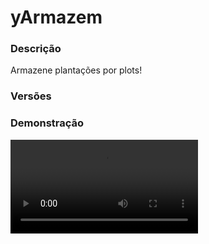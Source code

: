 # yArmazem
<secondary-label ref="rankup"/>

### Descrição
Armazene plantações por plots!

### Versões
<secondary-label ref="1.8"/>
<secondary-label ref="1.9"/>
<secondary-label ref="1.10"/>
<secondary-label ref="1.11"/>
<secondary-label ref="1.12"/>
<secondary-label ref="1.13"/>
<secondary-label ref="1.14"/>
<secondary-label ref="1.15"/>
<secondary-label ref="1.16"/>
<secondary-label ref="1.17"/>
<secondary-label ref="1.18"/>
<secondary-label ref="1.19"/>
<secondary-label ref="1.20"/>
<secondary-label ref="1.21"/>

### Demonstração
<video src="//www.youtube.com/watch?v=K6kI8VV4F-g"/>


<chapter title="Comandos" id="commands" collapsible="true">
<code-block lang="plain text">/armazem - Abrir o menu do armazem
/armazem givelimitevenda - Dá limite de venda a um jogador.
/armazem givelimitearmazem - Dá limite de armazenamento a um jogador.
/armazem add - Adiciona limite de venda a um jogador.
/armazem remove - Remove limite de venda a um jogador.
/armazem set - Seta limite de venda a um jogador.
/armazem ajuda - Envia a mensagem de ajuda
/armazem reload - Recarrega as configurações</code-block>
</chapter>

<chapter title="Permissões" id="permissions" collapsible="true">
<code-block lang="plain text">yarmazem.usar - Permissão para o /armazem
yarmazem.vender - Permissão para vender itens.
yarmazem.coletar - Permissão para coletar itens.
yarmazem.vendertudo - Permissão para o vender tudo.
yarmazem.givelimite - Permissão para o /armazem givelimitevenda e /armazem givelimitearmazem
yarmazem.add - Permissão para o /armazem add
yarmazem.remove - Permissão para o /armazem remove
yarmazem.set - Permissão para o /armazem set
yarmazem.help - Permissão para o /armazem ajuda
yarmazem.reload - Permissão para o /armazem reload
yarmazem.autosell - Permissão para o auto - sell</code-block>
</chapter>

## Placeholders
<primary-label ref="placeholders"/>

Aqui estão as placeholders disponíveis para utilização com este plugin. Consulte-as para entender como utilizá-las corretamente.

<code-block lang="plain text" ignore-vars="true">
%yarmazem_limite% - Retorna a quantia de limite do jogador com formatação (1K, 1M...)
%yarmazem_limite_raw% - Retorna a quantia de limite do jogador sem formatação.
%yarmazem_limite_armazem% - Retorna a quantia de limite do armazém atual com formatação (1K, 1M...)
%yarmazem_limite_armazem_raw% - Retorna a quantia de limite do armazém atual&nbsp;sem formatação.
%yarmazem_armazenado% - Retorna a quantia de plantações armazenadas no plot com formatação
%yarmazem_armazenado_raw% - Retorna a quantia de plantações armazenadas no plot sem formatação
</code-block>

## Configuração
<primary-label ref="config"/>
Confira os arquivos de configuração deste plugin e revise os detalhes para garantir uma implementação correta.

<chapter title="Arquivos de Configuração" collapsible="true">
<chapter title="Estrutura do diretório" collapsible="false">
<code-block lang="plain text" ignore-vars="true">
Estrutura do diretório:
└── yArmazem/
    ├── limites/
    │    ├── limite_armazem.yml
    │    └── limite_venda.yml
    ├── menus/
    │    ├── principal.yml
    │    └── recompensas.yml
    ├── bonus.yml
    ├── config.yml
    ├── plantacoes.yml
    └── rewards.yml
</code-block>
</chapter>

<chapter title="limites" collapsible="true">
<chapter title="limite_armazem.yml" collapsible="true">
<code-block lang="yaml" ignore-vars="true">
<![CDATA[
# Ativar o sistema de limite de armazenamento
Ativar: true

# Quantia que dá ao registrar.
Default: 10

# O limite vai ser total ou por plantação?
LimiteTotal: false

# Quantia máxima que cada plot terá de limite
# deixe 0 para ser infinito
Maximo: 0

# Compra de limite por menu
AdicionarPorLevel: 25
Prices-PerLevel:
  price1:
    provider: 'Money'
    display: 'Money'
    price: 10000.0

Item:
  CustomSkull: true
  URL: 'http://textures.minecraft.net/texture/667da379f51d85d74fdba39a164d3f5062ef2ffc0b3e04d339376773931a4e'
  ID: 0
  Data: 0
  Glow: true
  Name: '&bLimite do armazém'
  Lore:
    - '&fQuantia: &a{quantia}'
    - ''
    - '&7Clique com botão direito para ativar.'
    - '&7Clique com shift + botão direito para compactar'
    - '&7todos os seus limites no inventário em 1 só.'
]]>
</code-block>
</chapter>

<chapter title="limite_venda.yml" collapsible="true">
<code-block lang="yaml" ignore-vars="true">
<![CDATA[
# Ativar o sistema de limite de venda
Ativar: true
# Deixar o valor fixo do "Fixos" abaixo
Fixo: true
# Configurações do limite ativável ( apenas se o "Fixo" estiver false )
Ativavel:
  # Quantia que dá ao registrar.
  Default: 10
  Item:
    CustomSkull: true
    URL: 'http://textures.minecraft.net/texture/667da379f51d85d74fdba39a164d3f5062ef2ffc0b3e04d339376773931a4e'
    ID: 0
    Data: 0
    Glow: true
    Name: '&bLimite de venda do armazém'
    Lore:
      - '&fQuantia: &a{quantia}'
      - ''
      - '&7Clique com botão direito para ativar.'
      - '&7Clique com shift + botão direito para compactar'
      - '&7todos os seus limites no inventário em 1 só.'
# Lembrando que só estará disponível, caso a opção "Limite fixo" da config.yml
# estiver em true, assim desabilitando o uso do item ativável e os máximos.
Fixos:
  membro:
    # Permissão para ser reconhecido
    Permissao: 'yarmazem.limitevenda.fixo.membro'
    # Quantia de limite que terá
    Limite: 100

# O Maximos serve para definir quanto de limite o jogador poderá ativar.
# Lembrando que só estará disponível, caso a opção "Limite fixo" da config.yml
# estiver em false, assim habilitando o limite ativável e os máximos.
Maximos:
  membro:
    # Permissão para ser reconhecido
    Permissao: 'yarmazem.limitevenda.max.membro'
    # Quantia máxima de limite que poderá ter.
    Maximo: 100
]]>
</code-block>
</chapter>

</chapter>

<chapter title="menus" collapsible="true">
<chapter title="principal.yml" collapsible="true">
<code-block lang="yaml" ignore-vars="true">
<![CDATA[
Nome: '&7Armazém de plantações'
Tamanho: 36
Slots: [ 10, 11, 12, 13, 14, 15, 16 ]
AnteriorSlot: 18
ProximoSlot: 26
Plantacao:
  Nome: '&b{display}'
  Lore:
    - '&fQuantia: &a{quantia}&f.'
    - '&fPreço unitário: &a{unitario}&f.'
    - '&fPreço total: &a{total}&f.'
    - ''
    - '&7Clique com esquerdo para vender.'
    - '&7Clique com direito para coletar.'
Itens:
  Informacoes:
    Slot: 30
    CustomSkull: false
    URL: ''
    ID: 339
    Data: 0
    Glow: true
    Name: '&aInformações'
    Lore:
      - '&fItens armazenados: &b{itens}&f.'
      - '&fQuantia de tipos: &b{tipos}&f.'
      - ''
      - '&fSeu limite: &a{limite_venda}&f.'
      - '&fLimite do armazem: &a{limite_armazem}&f.'
      - '&fPlantações armazenadas: &a{armazenado}&f.'
      - '&fSeu bonus: &b{bonus}%&f.'
      - '&fValor da bolsa: &a{bolsa}%&f.'
  Vender:
    Slot: 32
    CustomSkull: true
    URL: 'http://textures.minecraft.net/texture/d883f946202bbdf25f8a1062e8c3317194333128207c89a474bde300c533dc3c'
    ID: 0
    Data: 0
    Glow: true
    Name: '&aVender tudo'
    Lore:
      - '&f* Uso exclusivo &6VIP&f.'
    Lore perm:
      - '&7Clique para vender todos os itens.'
  Recompensas:
    Slot: 33
    material: 'CHEST'
    name: '&aRecompensas'
    lore:
      - ''
      - ' &fRecompensas no armazém: &a{rewards}&f.'
      - ''
      - '&7Clique para gerenciar'
  AutoSell:
    Slot: 34
    material: 'GOLD_INGOT'
    name: '&aAuto-Sell'
    lore:
      - '&7Venda automaticamente enquanto'
      - '&7você estiver dentro do plot.'
      - ''
      - ' &fAtivado: &a{status}&f.'
      - ''
      - '&aClique para alternar'
  AutoSell permissao:
    material: 'GOLD_INGOT'
    name: '&aAuto-Sell'
    lore:
      - '&7Venda automaticamente enquanto'
      - '&7você estiver dentro do plot.'
      - ''
      - '&cVocê não tem permissão.'
  LimiteUpgrade:
    Slot: 28
    material: FIREBALL
    name: '&aUpgrade de Capacidade'
    lore:
      - ''
      - ' &fAtual: &7{limite_armazem_atual}/{limite_armazem_maximo}&f.'
      - ' &fCusto para +{limite_armazem_addperlevel}: &7{Money} coins&f.'
      - ''
      - '&aClique para evoluir.'
  LimiteUpgradeMaximo:
    material: FIREBALL
    name: '&aUpgrade de Capacidade'
    lore:
      - ''
      - ' &fAtual: &7{limite_armazem_atual}/{limite_armazem_maximo}&f.'
      - ''
      - '&cEste armazém já está no máximo.'

## CASO QUEIRA CRIAR OUTROS ITENS PARA ENFEITAR TEU MENU, ABAIXO DE ITENS: -> Vender:, COPIE E COLE E MUDE O NOME E AS INFORMAÇÕES :)
]]>
</code-block>
</chapter>

<chapter title="recompensas.yml" collapsible="true">
<code-block lang="yaml" ignore-vars="true">
<![CDATA[
name: '&8Armazém recompensas'
size: 54
slots: [ 11, 12, 13, 14, 15, 16, 19, 21, 22, 23, 24, 25, 28, 29, 31, 32, 33, 34 ]
previous-slot: 18
next-slot: 26
back-slot: 48
#
empty-slot: 22
collect-slot: 50
#
items:
  empty:
    material: 'WEB'
    name: '&eVazio...'
    lore: [ '&7Nenhuma recompensa para', '&7coletar.' ]
  collect:
    material: 'a6cc486c2be1cb9dfcb2e53dd9a3e9a883bfadb27cb956f1896d602b4067'
    name: '&eRecolher tudo'
    lore: [ '&7Clique para recolher', '&7todas as recompensas.' ]
]]>
</code-block>
</chapter>

</chapter>

<chapter title="bonus.yml" collapsible="true">
<code-block lang="yaml" ignore-vars="true">
<![CDATA[
# Você pode criar quantos bônus quiser
# Será dado o bônus ao vender as platanções.
Bonus:
  membros:
    Ordem: 1
    # Permissão para ser reconhecido
    Permissao: 'yarmazem.bonus.membro'
    # Nome que irá aparecer nas mensagens
    Display: '&7[Membro]'
    # Quantia do bônus em %
    Bonus: 10.0
]]>
</code-block>
</chapter>

<chapter title="config.yml" collapsible="true">
<code-block lang="yaml" ignore-vars="true">
<![CDATA[
Database:
  Tipo: SQLITE #Tipos: MYSQL, SQLITE
  IP: localhost:3306
  DB: test
  User: admin
  Pass: ''
  Debug: true

# Comandos e aliases do plugin
Comando:
  Comando: 'armazem'
  Aliases: [ ]

# Tipo de formatos de quantia disponíveis: LETRA (K,M,B,T...) e NUMERO (100,00)
Formatacao: 'LETRA'

# Mundos que irá funcionar o armazem
Mundos plot:
  - 'MundoPlot'

# Este limite serve para recolher recompensas
# Desativar ou aumentar o limite pode gerar lag
# e em alguns casos crashar o servidor.
limit:
  enabled: true
  # Máximo que irá recolher por vez
  max: 1000

# Opções gerais
Opcoes:
  # Ativar o sistema de bolsa
  Bolsa: false
  # Ativar a coleta de plantações
  Coletar: true
  # Ativar a venda de plantações
  Vender: true
  # Ativar a venda de tudo
  Vender tudo: true
  # A opção vender tudo ignorar o limite
  # false = ignorar o limite
  Tudo limite: true
  # Armazenar mesmo com o jogador offline
  Armazenar off: false
  # Armazenar mesmo com os jogadores afk
  Armazenar afk: false
  # Acumular os bônus que tiver permissão
  Acumular bonus: false
  # Acesso para quem está com add na plot
  Plot add: true
  # Acesso para quem está com trust na plot
  Plot trust: true
  # Ativar o sistema de atualizar o menu do armazém automaticamente enquanto estiver aberto
  MenuUpdater: true
  # Coletar o disponível no inventário (sem ter que digitar no chat)
  ColetarDisponivel: false
  # Armazenar itens com meta? (nome e/ou lore, nbt)
  Armazenar meta: false
  # Ativar a coleta usando o botão Q para coletar o disponível no inventário
  Botao Q: true
  # Aparecer a plantação no armazém mesmo sem ter uma unidade
  Aparecer sem: true
  # Ativar o sistema de recompensas
  # Pode GERAR LAG
  Recompensas: false
  # Tempo para depositar as recompensas pendentes
  Recompensas tempo: 180
  # Fechar menu ao vender uma plantação
  Fechar vender: false
  # Fechar menu ao vender todas as plantações
  Fechar vender todos: false
  # Fechar menu ao coletar uma plantação
  Fechar coletar: false
  # Delay do auto-sell
  # em segundos
  AutoSell-delay: 5

# Sistema de auto-break quando crescer um bloco
AutoBreak:
  Ativar: true
  Blocos:
    bloco1:
      Tipo: 'CACTUS'
      Drop: 'CACTUS'
    bloco2:
      Tipo: 'SUGAR_CANE_BLOCK'
      Drop: 'SUGAR_CANE'

# Mensagens em title do plugin
Title:
  Vendeu: '&a&lVENDA!<nl>&fVocê recebeu &2$&a{money}&f de coins.'
  Vendeu tudo: '&a&lVENDA!<nl>&fVocê recebeu &2$&a{money}&f de coins.'
  Coletou: '&a&lCOLETA!<nl>&fVocê coletou &2$&a{quantia}&f plantas.'

# Mensagens em actionbar do plugin
Actionbar:
  Vendeu: '&a&lVENDA! &fVocê recebeu &2$&a{money}&f de coins.'
  Vendeu tudo: '&a&lVENDA! &fVocê recebeu &2$&a{money}&f de coins.'
  Coletou: '&a&lCOLETA! &fVocê coletou &2$&a{quantia}&f plantas.'

# Mensagens do plugin
Mensagens:
  Permissao: '&cVocê não tem permissão para isto.'
  Terreno permissao: '&cVocê não tem permissão neste terreno.'
  Sem dono: '&cEste terreno não tem dono.'
  Terreno nulo: '&cVocê não está em um terreno.'
  Mundo: '&cEste mundo não está cadastrado.'
  Nao encontrado: '&cJogador não encontrado.'
  Nao e numero: '&cO argumento não é um número.'
  Deu: '&aVocê deu &e{quantia} &ade limite para o jogador &e{player}&a.'
  Converteu: '&cVocê compactou todos seus limites em 1.'
  Max limite: '&cVocê já chegou no máximo.'
  Ativou: '&aVocê ativou &e{quantia} &ade limites.'
  Vendeu: '&aVocê vendeu &7x{quantia} {display}&a e ganhou &6{money}&a coins! {bonus}'
  Vendeu tudo: '&aVocê vendeu &7x{quantia} em plantações &a e ganhou &6{money}&a coins! {bonus}'
  Coletou: '&aVocê coletou &7x{quantia} {display}&a.'
  Inv cheio: '&cVocê está com o inventário cheio!'
  Slot: '&cÉ necessário 1 slot vazio para fazer isto.'
  Cancelou: '&cVocê cancelou a operação.'
  Suficiente: '&cEsta plantação não possui quantia suficiente.'
  Alterou: '&aVocê alterou o limite de venda do jogador &f{player}&a para &f{quantia}&a.'
  Coletar:
    - ''
    - '&aDigite a quantia que você quer coletar.'
    - ''
    - '&8| &fPossui &6{quantia}&f disponível.'
    - '&8| &fDigite &8TUDO &fpara coletar tudo.'
    - ''
    - '&7Para cancelar digite &ncancelar&7.'
    - ''
  reward-collected: '&eItem recolhido com sucesso.'
  reward-collected-all: '&eTodas as recompensas possíveis foram recolhidas com sucesso.'
  no-balance: '&cVocê não tem {provider_display} suficiente para isto. Disponível: {provider_balance}&c.'
  upgraded: '&aVocê adquiriu uma expansão da capacidade do armazém.'
  Ajuda:
    - '&aComandos do armazem:'
    - ''
    - '&e/armazem'
    - '&e/armazem ajuda'
    - '&e/armazem reload'
    - '&e/armazem add'
    - '&e/armazem set'
    - '&e/armazem remove'
    - '&e/armazem givelimitevenda'
    - '&e/armazem givelimitearmazem'
# Formatador de mensagens
Formatador:
  Bonus tem: '&7Bônus: &f{bonus}%&7 ({display}&7).'
  Bonus nao tem: ''
# Setas do menu
Setas:
  Anterior:
    material: ARROW
    Glow: true
    Name: '&cAnterior'
    Lore:
      - '&7Clique para voltar à página anterior.'
  Proximo:
    material: ARROW
    Glow: true
    Name: '&aPróxima'
    Lore:
      - '&7Clique para ir à próxima página.'
# Formatos de money e quantia
Formats:
  - ''
  - ''
  - 'K'
  - 'M'
  - 'B'
  - 'T'
  - 'Q'
  - 'QQ'
  - 'S'
  - 'SS'
  - 'O'
  - 'N'
  - 'D'
]]>
</code-block>
</chapter>

<chapter title="plantacoes.yml" collapsible="true">
<code-block lang="yaml" ignore-vars="true">
<![CDATA[
# Você pode configurar quantas plantas quiser.
Plantacoes:
  cacto:
    # Ordenação no menu
    Ordem: 1
    # Id do item da planta
    ID: CACTUS
    # Data do item da planta
    Data: 0
    # Nome que irá aparecer no menu e nas mensagens
    Display: '&aCacto'
    # Preço por cada unidade (para a sessão de comando)
    Preco: 10.0
    # Preços por cada unidade
    Precos:
      preco1:
        Provider: 'Money'
        Amount: 10.0
    # Permissão para vender a plantação
    PermissionVender: ''
    # Permissão para recolher a plantação
    PermissionRecolher: ''
    # Item que aparecerá no menu
    ItemDisplay:
      CustomSkull: false
      URL: ''
      ID: CACTUS
      Data: 0
      Glow: true
      Name: '&aCacto'
      Lore:
        - '&fQuantia: &a{quantia}&f.'
        - '&fPreço unitário: &a{unitario}&f.'
        - '&fPreço total: &a{total}&f.'
        - ''
        - '&7Clique com esquerdo para vender.'
        - '&7Clique com direito para coletar.'
    # Recompensas que poderão vir ao armazenar esta plantação
    Recompensas:
      - '0.0,reward1'
    # Botão que será realizada a venda (LEFT | RIGHT)
    Vender botao: 'LEFT'
    # Botão que será realizado recolher (LEFT | RIGHT)
    Recolher botao: 'RIGHT'
    # O Drop vai executar um comando ao ser recolhido?
    Comando:
      Ativar: false
      UsarQuantia: true # usar a placeholder {quantia} para ter a quantia de drops e executar o comando só 1x
      MultiplicarQuantiaPreco: true # multiplica a quantia pelo preço e o bônus (essencial para dar em outras economias)
      InvBypass: true # não checar se o inv está cheio (apenas quando os comandos tiverem ativos)
      Comandos:
        - 'give {player} cactus {quantia}'
]]>
</code-block>
</chapter>

<chapter title="rewards.yml" collapsible="true">
<code-block lang="yaml" ignore-vars="true">
<![CDATA[
#   ____                            _
# |  _ \ _____      ____ _ _ __ __| |___
# | |_) / _ \ \ /\ / / _` | '__/ _` / __|
# |  _ <  __/\ V  V / (_| | | | (_| \__ \
# |_| \_\___| \_/\_/ \__,_|_|  \__,_|___/
#

rewards:
  reward1:
    # Item que aparecerá no preview.
    preview:
      material: 'STONE:0'
      name: '&8Pedra'
      amount: 64
      lore: [ '&aEsta pedra vale muito dinheiro!' ]
      enchants: []
    # Item que aparecerá para coletar.
    collect:
      material: 'STONE:0'
      name: '&8Pedra'
      amount: 64
      lore: [ '&aEsta pedra vale muito dinheiro!', '', ' &7> &fQuantidade: &7{amount}', '', '&eClique esquerdo para receber', '&eClique direito para deletar' ]
      enchants: []
    # Item que será dado ao player
    item:
      give: true
      material: 'STONE:0'
      name: '&8Pedra'
      amount: 64
      lore: [ '&aEu valho muito!' ]
      enchants: []
    # Comandos que será dado ao player
    command:
      give: false
      # quantia padrão da placeholder {amount} no comando (valor base)
      placeholder-amount: 1
      # multiplicar a placeholder {amount} pela quantia de recompensas do mesmo tipo
      multiply-placeholder: true
      list: [ 'give {player} stone {amount}' ]
  reward2:
    preview:
      material: 'DIAMOND:0'
      name: '&bDiamante'
      amount: 1
      lore: [ '&bQuem não adora uma pedra preciosa?!' ]
      enchants: []
    collect:
      material: 'DIAMOND:0'
      name: '&bDiamante'
      amount: 1
      lore: [ '&bQuem não adora uma pedra preciosa?!', '', ' &7> &fQuantidade: &7{amount}', '', '&eClique esquerdo para receber', '&eClique direito para deletar' ]
      enchants: []
    command:
      give: true
      placeholder-amount: 1
      multiply-placeholder: true
      list: [ 'give {player} diamond {amount}' ]
  reward3:
    preview:
      material: 'EMERALD:0'
      name: '&aEsmeralda'
      amount: 1
      lore: [ '&aEsmeraldas valem muito?' ]
      enchants: []
    collect:
      material: 'EMERALD:0'
      name: '&aEsmeralda'
      amount: 1
      lore: [ '&aEsmeraldas valem muito?', '', ' &7> &fQuantidade: &7{amount}', '', '&eClique esquerdo para receber', '&eClique direito para deletar' ]
      enchants: []
    item:
      give: true
      material: 'EMERALD:0'
      name: '&aEsmeralda'
      amount: 1
      lore: [ '&aEu valho muito!' ]
      enchants: []
]]>
</code-block>
</chapter>

</chapter>
## CASO QUEIRA CRIAR OUTROS ITENS PARA ENFEITAR TEU MENU, ABAIXO DE ITENS: -> Vender:, COPIE E COLE E MUDE O NOME E AS INFORMAÇÕES :)
]]>
</code-block>
</chapter>

</chapter>

<chapter title="bonus.yml" collapsible="true">
<code-block lang="yaml" ignore-vars="true">
<![CDATA[
# Você pode criar quantos bônus quiser
# Será dado o bônus ao vender as platanções.
Bonus:
  membros:
    Ordem: 1
    # Permissão para ser reconhecido
    Permissao: 'yarmazem.bonus.membro'
    # Nome que irá aparecer nas mensagens
    Display: '&7[Membro]'
    # Quantia do bônus em %
    Bonus: 10.0
]]>
</code-block>
</chapter>

<chapter title="config.yml" collapsible="true">
<code-block lang="yaml" ignore-vars="true">
<![CDATA[
Database:
  Tipo: SQLITE #Tipos: MYSQL, SQLITE
  IP: localhost:3306
  DB: test
  User: admin
  Pass: ''
  Debug: true
# Comandos e aliases do plugin
Comando:
  Comando: 'armazem'
  Aliases: [ ]
# Tipo de formatos de quantia disponíveis: LETRA (K,M,B,T...) e NUMERO (100,00)
Formatacao: 'LETRA'
# Mundos que irá funcionar o armazem
Mundos plot:
  - 'MundoPlot'
# Opções gerais
Opcoes:
  # Ativar o sistema de bolsa
  Bolsa: false
  # Ativar a coleta de plantações
  Coletar: true
  # Ativar a venda de plantações
  Vender: true
  # Ativar a venda de tudo
  Vender tudo: true
  # A opção vender tudo ignorar o limite
  # false = ignorar o limite
  Tudo limite: true
  # Armazenar mesmo com o jogador offline
  Armazenar off: false
  # Acumular os bônus que tiver permissão
  Acumular bonus: false
  # Acesso para quem está com add na plot
  Plot add: true
  # Acesso para quem está com trust na plot
  Plot trust: true
  # Ativar o sistema de atualizar o menu do armazém automaticamente enquanto estiver aberto
  MenuUpdater: true
  # Coletar o disponível no inventário (sem ter que digitar no chat)
  ColetarDisponivel: false
  # Armazenar itens com meta? (nome e/ou lore, nbt)
  Armazenar meta: false
  # Ativar a coleta usando o botão Q para coletar o disponível no inventário
  Botao Q: true
  # Aparecer a plantação no armazém mesmo sem ter uma unidade
  Aparecer sem: true

# Mensagens em title do plugin
Title:
  Vendeu: '&a&lVENDA!<nl>&fVocê recebeu &2$&a{money}&f de coins.'
  Vendeu tudo: '&a&lVENDA!<nl>&fVocê recebeu &2$&a{money}&f de coins.'
  Coletou: '&a&lCOLETA!<nl>&fVocê coletou &2$&a{quantia}&f plantas.'

# Mensagens em actionbar do plugin
Actionbar:
  Vendeu: '&a&lVENDA! &fVocê recebeu &2$&a{money}&f de coins.'
  Vendeu tudo: '&a&lVENDA! &fVocê recebeu &2$&a{money}&f de coins.'
  Coletou: '&a&lCOLETA! &fVocê coletou &2$&a{quantia}&f plantas.'

# Mensagens do plugin
Mensagens:
  Permissao: '&cVocê não tem permissão para isto.'
  Terreno permissao: '&cVocê não tem permissão neste terreno.'
  Sem dono: '&cEste terreno não tem dono.'
  Terreno nulo: '&cVocê não está em um terreno.'
  Mundo: '&cEste mundo não está cadastrado.'
  Nao encontrado: '&cJogador não encontrado.'
  Nao e numero: '&cO argumento não é um número.'
  Deu: '&aVocê deu &e{quantia} &ade limite para o jogador &e{player}&a.'
  Converteu: '&cVocê compactou todos seus limites em 1.'
  Max limite: '&cVocê já chegou no máximo.'
  Ativou: '&aVocê ativou &e{quantia} &ade limites.'
  Vendeu: '&aVocê vendeu &7x{quantia} {display}&a e ganhou &6{money}&a coins! {bonus}'
  Vendeu tudo: '&aVocê vendeu &7x{quantia} em plantações &a e ganhou &6{money}&a coins! {bonus}'
  Coletou: '&aVocê coletou &7x{quantia} {display}&a.'
  Inv cheio: '&cVocê está com o inventário cheio!'
  Slot: '&cÉ necessário 1 slot vazio para fazer isto.'
  Cancelou: '&cVocê cancelou a operação.'
  Suficiente: '&cEsta plantação não possui quantia suficiente.'
  Coletar:
    - ''
    - '&aDigite a quantia que você quer coletar.'
    - ''
    - '&8| &fPossui &6{quantia}&f disponível.'
    - '&8| &fDigite &8TUDO &fpara coletar tudo.'
    - ''
    - '&7Para cancelar digite &ncancelar&7.'
    - ''
# Formatador de mensagens
Formatador:
  Bonus tem: '&7Bônus: &f{bonus}%&7 ({display}&7).'
  Bonus nao tem: ''
# Setas do menu
Setas:
  Anterior:
    CustomSkull: false
    URL: ''
    ID: 262
    Data: 0
    Glow: true
    Name: '&cAnterior'
    Lore:
      - '&7Clique para voltar à página anterior.'
  Proximo:
    CustomSkull: false
    URL: ''
    ID: 262
    Data: 0
    Glow: true
    Name: '&aPróxima'
    Lore:
      - '&7Clique para ir à próxima página.'
# Formatos de money e quantia
Formats:
  - ''
  - ''
  - 'K'
  - 'M'
  - 'B'
  - 'T'
  - 'Q'
  - 'QQ'
  - 'S'
  - 'SS'
  - 'O'
  - 'N'
  - 'D'
]]>
</code-block>
</chapter>

<chapter title="plantacoes.yml" collapsible="true">
<code-block lang="yaml" ignore-vars="true">
<![CDATA[
# Você pode configurar quantas plantas quiser.
Plantacoes:
  cacto:
    # Id do item da planta
    ID: 81
    # Data do item da planta
    Data: 0
    # Nome que irá aparecer no menu e nas mensagens
    Display: '&aCacto'
    # Preço por cada unidade
    Preco: 10.0
    # Item que aparecerá no menu
    ItemDisplay:
      CustomSkull: false
      URL: ''
      ID: 81
      Data: 0
      Glow: true
      Name: '&aCacto'
    # Botão que será realizada a venda (LEFT | RIGHT)
    Vender botao: 'LEFT'
    # Botão que será realizado recolher (LEFT | RIGHT)
    Recolher botao: 'RIGHT'
    # O Drop vai executar um comando ao ser recolhido?
    Comando:
      Ativar: false
      UsarQuantia: true # usar a placeholder {quantia} para ter a quantia de drops e executar o comando só 1x
      MultiplicarQuantiaPreco: true # multiplica a quantia pelo preço e o bônus (essencial para dar em outras economias)
      InvBypass: true # não checar se o inv está cheio (apenas quando os comandos tiverem ativos)
      Comandos:
        - 'give {player} cactus {quantia}'
]]>
</code-block>
</chapter>

</chapter>
## API
<primary-label ref="api"/>

Configure nossa API para aproveitar todos os recursos oferecidos pelo plugin. Siga as instruções para garantir uma integração bem-sucedida.

<code-block lang="java">
public static ArmazemAPIHolder getAPI() {
    try {
        RegisteredServiceProvider&lt;ArmazemAPIHolder> rsp = Bukkit.getServer().getServicesManager()
            .getRegistration(ArmazemAPIHolder.class);
        return rsp == null ? null : rsp.getProvider();
    } catch (Throwable var1) {
        return null;
    }
}
</code-block>

## Erros comuns
<primary-label ref="errors"/>

Antes de configurar o plugin, revise os pontos listados aqui para evitar problemas frequentes durante a configuração.

<seealso style="cards">
    <category ref="wrs">
        <a href="yplugins.md"></a>        <a href="https://ystoreplugins.com.br/plugins/detalhes/8-yArmazem">Site do plugin yArmazem</a>
    </category>
</seealso>